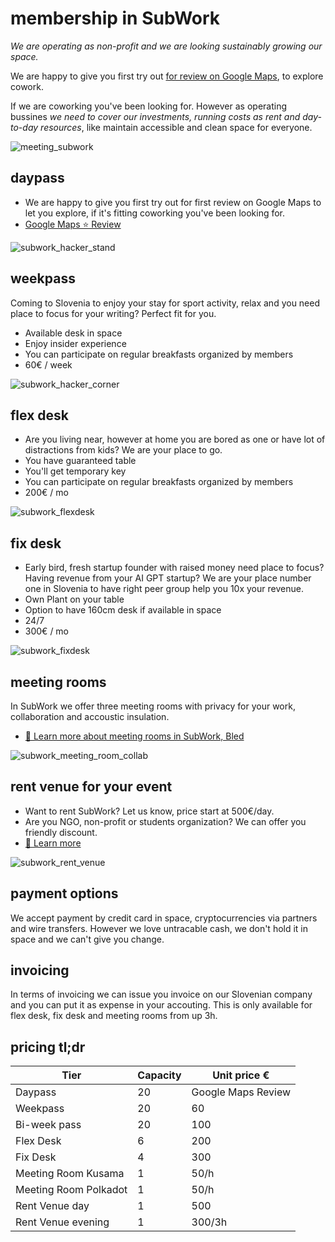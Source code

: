 # membership in SubWork

_We are operating as non-profit and we are looking sustainably growing our space._

We are happy to give you first try out [for review on Google Maps](https://g.page/r/CWs7EEKFN9-zEBE/review), to explore cowork. 

If we are coworking you've been looking for. However as operating bussines _we need to cover our investments, running costs as rent and day-to-day resources_, like maintain accessible and clean space for everyone.

![meeting_subwork](pics/subwork_meeting.png)

daypass
---
- We are happy to give you first try out for first review on Google Maps to let you explore, if it's fitting coworking you've been looking for.
- [Google Maps ⭐️ Review](https://g.page/r/CWs7EEKFN9-zEBE/review)

![subwork_hacker_stand](pics/subwork_hacker_stand.png)

weekpass
---
Coming to Slovenia to enjoy your stay for sport activity, relax and you need place to focus for your writing? Perfect fit for you. 
- Available desk in space
- Enjoy insider experience
- You can participate on regular breakfasts organized by members
- 60€ / week

![subwork_hacker_corner](pics/subwork_hacker_zoom.png)

flex desk
---

- Are you living near, however at home you are bored as one or have lot of distractions from kids? We are your place to go.
- You have guaranteed table
- You'll get temporary key
- You can participate on regular breakfasts organized by members
- 200€ / mo

![subwork_flexdesk](pics/subwork_flexdesk.jpeg)

fix desk
---


- Early bird, fresh startup founder with raised money need place to focus? Having revenue from your AI GPT startup? We are your place number one in Slovenia to have right peer group help you 10x your revenue.
- Own Plant on your table
- Option to have 160cm desk if available in space
- 24/7
- 300€ / mo

![subwork_fixdesk](pics/subwork_fixdesk.jpeg)

meeting rooms
---
In SubWork we offer three meeting rooms with privacy for your work, collaboration and accoustic insulation.
- [📖 Learn more about meeting rooms in SubWork, Bled](./book-meeting-room-bled.md)

![subwork_meeting_room_collab](pics/subwork_meeting_collab.png)

rent venue for your event
---

- Want to rent SubWork? Let us know, price start at 500€/day. 
- Are you NGO, non-profit or students organization? We can offer you friendly discount.
- [📖 Learn more](./rent-subwork-venue-in-bled.md)

![subwork_rent_venue](pics/subwork_venue.png)

payment options
---
We accept payment by credit card in space, cryptocurrencies via partners and wire transfers. 
However we love untracable cash, we don't hold it in space and we can't give you change.


invoicing
---
In terms of invoicing we can issue you invoice on our Slovenian company and you can put it as expense in your accouting. This is only available for flex desk, fix desk and meeting rooms from up 3h.

pricing tl;dr
---

| Tier | Capacity | Unit price € | 
| --- | --- | --- | 
| Daypass | 20 | Google Maps Review | 1 
| Weekpass | 20 | 60 
| Bi-week pass | 20 | 100 | 
| Flex Desk | 6 | 200 
| Fix Desk | 4 | 300 
| Meeting Room Kusama | 1 |  50/h 
| Meeting Room Polkadot | 1 | 50/h
| Rent Venue day | 1 | 500
| Rent Venue evening | 1 | 300/3h